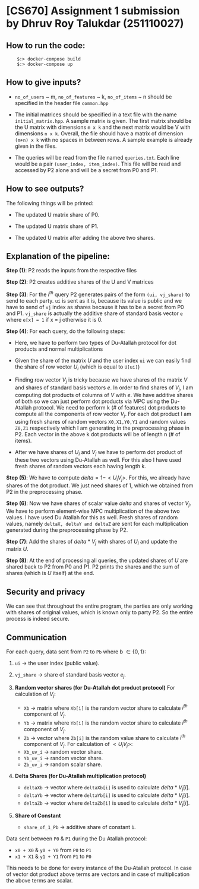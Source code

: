 # [CS670] Assignment 1 submission by Dhruv Roy Talukdar (251110027)

## How to run the code:
```unix
	$:> docker-compose build
	$:> docker-compose up
```
  

## How to give inputs?

-  `no_of_users` ~ m, `no_of_features` ~ k, `no_of_items` ~ n should be specified in the header file `common.hpp`

- The initial matrices should be specified in a text file with the name `initial_matrix.hpp`.  A sample matrix is given. The first matrix should be the U matrix with dimensions `m x k` and the next matrix would be V with dimensions `n x k`. Overall, the file should have a matrix of dimension `(m+n) x k` with no spaces in between rows. A sample example is already given in the files.

- The queries will be read from the file named `queries.txt`. Each line would be a pair `(user_index, item_index)`. This file will be read and accessed by P2 alone and will be a secret from P0 and P1.

## How to see outputs?
The following things will be printed:

- The updated U matrix share of P0.

- The updated U matrix share of P1.

- The updated U matrix after adding the above two shares.

  

## Explanation of the pipeline:

**Step (1)**: P2 reads the inputs from the respective files

**Step (2)**: P2 creates additive shares of the U and V matrices

**Step (3)**: For the $i^{th}$ query P2 generates pairs of the form `(ui, vj_share)` to send to each party. `ui` is sent as it is, because its value is public and we have to send of `vj` index as shares because it has to be a secret from P0 and P1. `vj_share` is actually the additive share of standard basis vector `e` where `e[x] = 1` if x = j otherwise it is 0.

**Step (4)**: For each query, do the following steps:

- Here, we have to perform two types of Du-Atallah protocol for dot products and normal multiplications

- Given the share of the matrix $U$ and the user index `ui` we can easily find the share of row vector $U_i$ (which is equal to `U[ui]`)

- Finding row vector $V_j$ is tricky because we have shares of the matrix $V$ and shares of standard basis vectors $e$. In order to find shares of $V_j$, I am computing dot products of columns of $V$ with $e$. We have additive shares of both so we can just perform dot products via MPC using the Du-Atallah protocol. We need to perform k (# of features) dot products to compute all the components of row vector $V_j$. For each dot product I am using fresh shares of random vectors `X0,X1,Y0,Y1` and random values `Z0,Z1` respectively which I am generating in the preprocessing phase in P2. Each vector in the above k dot products will be of length n (# of items).

- After we have shares of $U_i$ and $V_j$ we have to perform dot product of these two vectors using Du-Atallah as well. For this also I have used fresh shares of random vectors each having length k.

**Step (5)**: We have to compute $delta = 1 - <U_i V_j>$. For this, we already have shares of the dot product. We just need shares of $1$, which we obtained from P2 in the preprocessing phase.

**Step (6)**: Now we have shares of scalar value $delta$ and shares of vector $V_j$. We have to perform element-wise MPC multiplication of the above two values. I have used Du Atallah for this as well. Fresh shares of random values, namely `deltaX, deltaY and deltaZ` are sent for each multiplication generated during the preprocessing phase by P2.

**Step (7)**: Add the shares of $delta*V_j$ with shares of $U_i$ and update the matrix $U$.

**Step (8)**: At the end of processing all queries, the updated shares of $U$ are shared back to P2 from P0 and P1. P2 prints the shares and the sum of shares (which is $U$ itself) at the end.

## Security and privacy
We can see that throughout the entire program, the parties are only working with shares of original values, which is known only to party P2. So the entire process is indeed secure.

## Communication

For each query, data sent from `P2`  to `Pb` where b $\in \{0,1\}$:

1.  `ui` → the user index (public value).
2. `vj_share` → share of standard basis vector $e_j$.

3. **Random vector shares (for Du-Atallah dot product protocol)**
For calculation of $V_j$:
   - `Xb` → matrix where `Xb[i]` is the random vector share to calculate $i^{th}$ component of $V_j$.
   - `Yb` → matrix where `Yb[i]` is the random vector share to calculate $i^{th}$ component of $V_j$.
   - `Zb` → vector where `Zb[i]` is the random value share to calculate $i^{th}$ component of $V_j$.
For calculation of $<U_i V_j>$:
   - `Xb_uv_i` → random vector share.
   - `Yb_uv_i` → random vector share.
   - `Zb_uv_i` → random scalar share.

4. **Delta Shares (for Du-Atallah multiplication protocol)**
   - `deltaXb` → vector where `deltaXb[i]` is used to calculate $delta*V_j[i]$.
   - `deltaYb` → vector where `deltaYb[i]` is used to calculate $delta*V_j[i]$.
   - `deltaZb` → vector where `deltaZb[i]` is used to calculate $delta*V_j[i]$.

5. **Share of Constant**
   - `share_of_1_Pb` → additive share of constant `1`.

Data sent between `P0` & `P1` during the Du Atallah protocol:
* `x0 + X0` & `y0 + Y0` from `P0` to `P1`
* `x1 + X1` & `y1 + Y1` from `P1` to `P0`

This needs to be done for every instance of the Du-Atallah protocol. In case of vector dot product above terms are vectors and in case of multiplication the above terms are scalar.